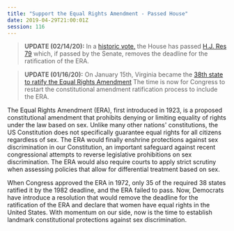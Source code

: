 ```yaml
---
title: "Support the Equal Rights Amendment - Passed House"
date: 2019-04-29T21:00:01Z
session: 116
---
```

>**UPDATE (02/14/20):** In a [historic vote,](https://www.npr.org/2020/02/13/805647054/house-votes-to-revive-equal-rights-amendment-removing-ratification-deadline) the House has passed [H.J. Res 79](https://www.congress.gov/bill/116th-congress/house-joint-resolution/79) which, if passed by the Senate, removes the deadline for the ratification of the ERA. 

>**UPDATE (01/16/20):** On January 15th, Virginia became the [38th state to ratify the Equal Rights Amendment](https://www.washingtonpost.com/local/virginia-politics/2020/01/15/0475d51a-36f1-11ea-9541-9107303481a4_story.html) The time is now for Congress to restart the constitutional amendment ratification process to include the ERA. 

The Equal Rights Amendment (ERA), first introduced in 1923, is a proposed constitutional amendment that prohibits denying or limiting equality of rights under the law based on sex. Unlike many other nations' constitutions, the US Constitution does not specifically guarantee equal rights for all citizens regardless of sex. The ERA would finally enshrine protections against sex discrimination in our Constitution, an important safeguard against recent congressional attempts to reverse legislative prohibitions on sex discrimination. The ERA would also require courts to apply strict scrutiny when assessing policies that allow for differential treatment based on sex. 

When Congress approved the ERA in 1972, only 35 of the required 38 states ratified it by the 1982 deadline, and the ERA failed to pass. Now, Democrats have introduce a resolution that would   remove the  deadline for the ratification of the ERA and declare that women have equal rights in the United States. With momentum on our side, now is the time to establish landmark constitutional protections against sex discrimination.
